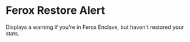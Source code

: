 # Ferox Restore Alert
Displays a warning if you're in Ferox Enclave, but haven't restored your stats.

